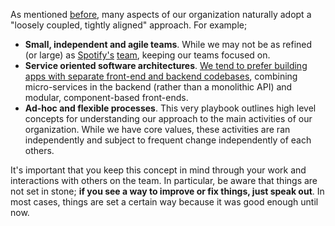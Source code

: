As mentioned [before](./Culture), many aspects of our organization naturally adopt a "loosely coupled, tightly aligned" approach. For example;

- **Small, independent and agile teams**. While we may not be as refined (or large) as 
[Spotify's](https://labs.spotify.com/2014/03/27/spotify-engineering-culture-part-1/) [team](https://labs.spotify.com/2014/09/20/spotify-engineering-culture-part-2/), keeping our teams focused on.
- **Service oriented software architectures**. [We tend to prefer building apps with separate front-end and backend codebases](http://devo.ps/blog/farewell-to-regular-web-development-approaches/), combining micro-services in the backend (rather than a monolithic API) and modular, component-based front-ends.
- **Ad-hoc and flexible processes**. This very playbook outlines high level concepts for understanding our approach to the main activities of our organization. While we have core values, these activities are ran independently and subject to frequent change independently of each others.

It's important that you keep this concept in mind through your work and interactions with others on the team. In particular, be aware that things are not set in stone; **if you see a way to improve or fix things, just speak out**. In most cases, things are set a certain way because it was good enough until now.